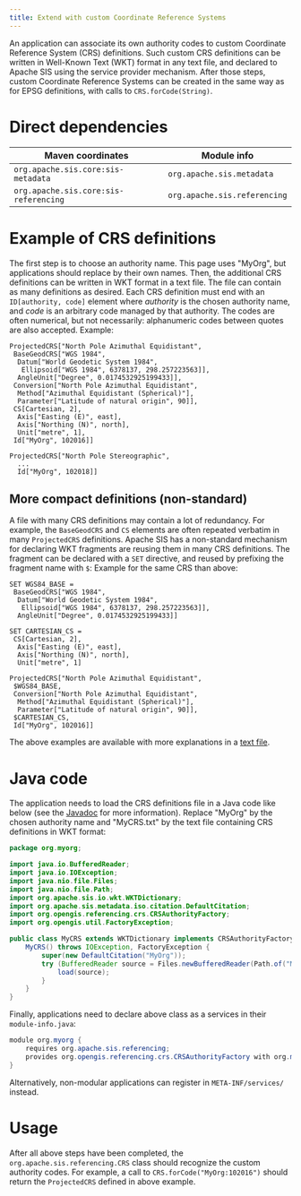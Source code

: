 ```yaml
---
title: Extend with custom Coordinate Reference Systems
---
```


An application can associate its own authority codes to custom Coordinate Reference System (CRS) definitions.
Such custom CRS definitions can be written in Well-Known Text (WKT) format in any text file,
and declared to Apache SIS using the service provider mechanism.
After those steps, custom Coordinate Reference Systems can be created
in the same way as for EPSG definitions, with calls to `CRS.forCode(String)`.


# Direct dependencies

Maven coordinates                     | Module info
------------------------------------- | ----------------------------
`org.apache.sis.core:sis-metadata`    | `org.apache.sis.metadata`
`org.apache.sis.core:sis-referencing` | `org.apache.sis.referencing`


# Example of CRS definitions

The first step is to choose an authority name.
This page uses "MyOrg", but applications should replace by their own names.
Then, the additional CRS definitions can be written in WKT format in a text file.
The file can contain as many definitions as desired.
Each CRS definition must end with an `ID[authority, code]` element where _authority_
is the chosen authority name, and _code_ is an arbitrary code managed by that authority.
The codes are often numerical, but not necessarily:
alphanumeric codes between quotes are also accepted.
Example:

```wkt
ProjectedCRS["North Pole Azimuthal Equidistant",
 BaseGeodCRS["WGS 1984",
  Datum["World Geodetic System 1984",
   Ellipsoid["WGS 1984", 6378137, 298.257223563]],
  AngleUnit["Degree", 0.0174532925199433]],
 Conversion["North Pole Azimuthal Equidistant",
  Method["Azimuthal Equidistant (Spherical)"],
  Parameter["Latitude of natural origin", 90]],
 CS[Cartesian, 2],
  Axis["Easting (E)", east],
  Axis["Northing (N)", north],
  Unit["metre", 1],
 Id["MyOrg", 102016]]

ProjectedCRS["North Pole Stereographic",
  ...
  Id["MyOrg", 102018]]
```


## More compact definitions (non-standard)

A file with many CRS definitions may contain a lot of redundancy.
For example, the `BaseGeodCRS` and `CS` elements are often repeated verbatim in many `ProjectedCRS` definitions.
Apache SIS has a non-standard mechanism for declaring WKT fragments are reusing them in many CRS definitions.
The fragment can be declared with a `SET` directive, and reused by prefixing the fragment name with `$`:
Example for the same CRS than above:

```wkt
SET WGS84_BASE =
 BaseGeodCRS["WGS 1984",
  Datum["World Geodetic System 1984",
   Ellipsoid["WGS 1984", 6378137, 298.257223563]],
  AngleUnit["Degree", 0.0174532925199433]]

SET CARTESIAN_CS =
 CS[Cartesian, 2],
  Axis["Easting (E)", east],
  Axis["Northing (N)", north],
  Unit["metre", 1]

ProjectedCRS["North Pole Azimuthal Equidistant",
 $WGS84_BASE,
 Conversion["North Pole Azimuthal Equidistant",
  Method["Azimuthal Equidistant (Spherical)"],
  Parameter["Latitude of natural origin", 90]],
 $CARTESIAN_CS,
 Id["MyOrg", 102016]]
```

The above examples are available with more explanations in a [text file][ESRI_CRS].


# Java code

The application needs to load the CRS definitions file in a Java code like below
(see the [Javadoc][WKTDictionary] for more information).
Replace "MyOrg" by the chosen authority name and "MyCRS.txt" by the text file
containing CRS definitions in WKT format:

```java
package org.myorg;

import java.io.BufferedReader;
import java.io.IOException;
import java.nio.file.Files;
import java.nio.file.Path;
import org.apache.sis.io.wkt.WKTDictionary;
import org.apache.sis.metadata.iso.citation.DefaultCitation;
import org.opengis.referencing.crs.CRSAuthorityFactory;
import org.opengis.util.FactoryException;

public class MyCRS extends WKTDictionary implements CRSAuthorityFactory {
    MyCRS() throws IOException, FactoryException {
        super(new DefaultCitation("MyOrg"));
        try (BufferedReader source = Files.newBufferedReader(Path.of("MyCRS.txt"))) {
            load(source);
        }
    }
}
```

Finally, applications need to declare above class as a services in their `module-info.java`:

```java
module org.myorg {
    requires org.apache.sis.referencing;
    provides org.opengis.referencing.crs.CRSAuthorityFactory with org.myorg.MyCRS;
}
```

Alternatively, non-modular applications can register in `META-INF/services/` instead.


# Usage

After all above steps have been completed, the `org.apache.sis.referencing.CRS` class should recognize the custom authority codes.
For example, a call to `CRS.forCode("MyOrg:102016")` should return the `ProjectedCRS` defined in above example.


[ESRI_CRS]:      https://sis.apache.org/apidocs/org.apache.sis.referencing/org/apache/sis/io/wkt/doc-files/ESRI.txt
[WKTDictionary]: https://sis.apache.org/apidocs/org.apache.sis.referencing/org/apache/sis/io/wkt/WKTDictionary.html
